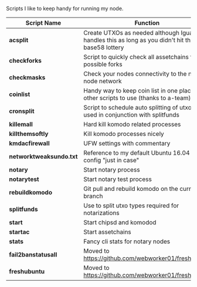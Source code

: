 Scripts I like to keep handy for running my node.

Script Name | Function
----------- | --------
**acsplit** | Create UTXOs as needed although Iguana handles this as long as you didn't hit the base58 lottery
**checkforks** | Script to quickly check all assetchains for possible forks
**checkmasks** | Check your nodes connectivity to the notary node network
**coinlist** | Handy way to keep coin list in one place for other scripts to use (thanks to a-team)
**cronsplit** | Script to schedule auto splitting of utxos to be used in conjunction with splitfunds
**killemall** | Hard kill komodo related processes
**killthemsoftly** | Kill komodo processes nicely
**kmdacfirewall** | UFW settings with commentary
**networktweaksundo.txt** | Reference to my default Ubuntu 16.04 net config "just in case"
**notary** | Start notary process
**notarytest** | Start notary test process
**rebuildkomodo** | Git pull and rebuild komodo on the current branch
**splitfunds** | Use to split utxo types required for notarizations
**start** | Start chipsd and komodod
**startac** | Start assetchains
**stats** | Fancy cli stats for notary nodes
**fail2banstatusall** | Moved to https://github.com/webworker01/freshubuntu
**freshubuntu** | Moved to https://github.com/webworker01/freshubuntu
